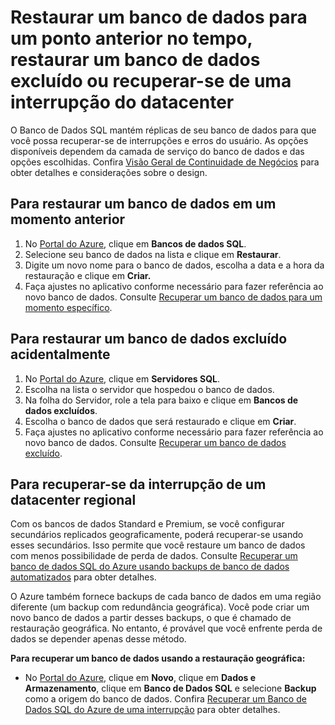 <properties
	pageTitle="Solucionar problemas de backup e restauração com o Banco de Dados SQL do Azure"
	description="Saiba como recuperar um banco de dados de nuvem que enfrentou erros e falhas usando réplicas e backups no Banco de Dados SQL."
	services="sql-database"
	documentationCenter=""
	authors="dalechen"
	manager="felixwu"
	editor=""/>

<tags
	ms.service="sql-database"
	ms.workload="data-management"
	ms.tgt_pltfrm="na"
	ms.devlang="na"
	ms.topic="article"
	ms.date="06/02/2016"
	ms.author="daleche"/>

# Restaurar um banco de dados para um ponto anterior no tempo, restaurar um banco de dados excluído ou recuperar-se de uma interrupção do datacenter

O Banco de Dados SQL mantém réplicas de seu banco de dados para que você possa recuperar-se de interrupções e erros do usuário. As opções disponíveis dependem da camada de serviço do banco de dados e das opções escolhidas. Confira [Visão Geral de Continuidade de Negócios](sql-database-business-continuity.md) para obter detalhes e considerações sobre o design.

## Para restaurar um banco de dados em um momento anterior
1.	No [Portal do Azure](https://azure.microsoft.com/), clique em **Bancos de dados SQL**.
2.	Selecione seu banco de dados na lista e clique em **Restaurar**.
3.	Digite um novo nome para o banco de dados, escolha a data e a hora da restauração e clique em **Criar.**
4.	Faça ajustes no aplicativo conforme necessário para fazer referência ao novo banco de dados. Consulte [Recuperar um banco de dados para um momento específico](sql-database-recovery-using-backups.md#point-in-time-restore).

## Para restaurar um banco de dados excluído acidentalmente
1.	No [Portal do Azure](https://azure.microsoft.com/), clique em **Servidores SQL**.
2.	Escolha na lista o servidor que hospedou o banco de dados.
3.	Na folha do Servidor, role a tela para baixo e clique em **Bancos de dados excluídos**.
4.	Escolha o banco de dados que será restaurado e clique em **Criar**.
5.	Faça ajustes no aplicativo conforme necessário para fazer referência ao novo banco de dados. Consulte [Recuperar um banco de dados excluído](sql-database-recovery-using-backups.md#deleted-database-restore).

## Para recuperar-se da interrupção de um datacenter regional
Com os bancos de dados Standard e Premium, se você configurar secundários replicados geograficamente, poderá recuperar-se usando esses secundários. Isso permite que você restaure um banco de dados com menos possibilidade de perda de dados. Consulte [Recuperar um banco de dados SQL do Azure usando backups de banco de dados automatizados](sql-database-disaster-recovery.md) para obter detalhes.

O Azure também fornece backups de cada banco de dados em uma região diferente (um backup com redundância geográfica). Você pode criar um novo banco de dados a partir desses backups, o que é chamado de restauração geográfica. No entanto, é provável que você enfrente perda de dados se depender apenas desse método.

**Para recuperar um banco de dados usando a restauração geográfica:**

- No [Portal do Azure](https://azure.microsoft.com/), clique em **Novo**, clique em **Dados e Armazenamento**, clique em **Banco de Dados SQL** e selecione **Backup** como a origem do banco de dados. Confira [Recuperar um Banco de Dados SQL do Azure de uma interrupção](sql-database-disaster-recovery.md) para obter detalhes.

<!---HONumber=AcomDC_0727_2016-->